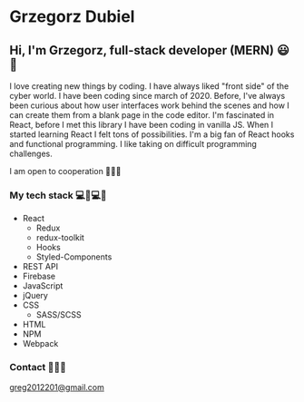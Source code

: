 # Grzegorz Dubiel

## Hi, I'm Grzegorz, full-stack developer (MERN) :smiley::wave:

I love creating new things by coding. I have always liked "front side" of the cyber world. I have been coding since march of 2020. Before, I've always been curious about how user interfaces work behind the scenes and how I can create them from a blank page in the code editor. I'm fascinated in React, before I met this library I have been coding in vanilla JS. When I started learning React I felt tons of possibilities. I'm a big fan of React hooks and functional programming. I like taking on difficult programming challenges. 

I am open to cooperation :handshake::handshake::handshake:

### My tech stack 	:computer::muscle::computer::muscle:

* React
  * Redux
  * redux-toolkit
  * Hooks
  * Styled-Components
* REST API
* Firebase
* JavaScript
* jQuery
* CSS
  * SASS/SCSS
* HTML
* NPM
* Webpack
 
 
 ### Contact   :e-mail::e-mail::e-mail:
 
 greg2012201@gmail.com

